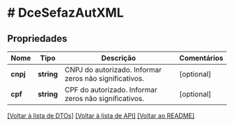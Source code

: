 # # DceSefazAutXML

## Propriedades

Nome | Tipo | Descrição | Comentários
------------ | ------------- | ------------- | -------------
**cnpj** | **string** | CNPJ do autorizado.  Informar zeros não significativos. | [optional]
**cpf** | **string** | CPF do autorizado.  Informar zeros não significativos. | [optional]

[[Voltar à lista de DTOs]](../../README.md#models) [[Voltar à lista de API]](../../README.md#endpoints) [[Voltar ao README]](../../README.md)
